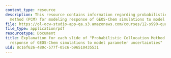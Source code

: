 ```yaml
---
content_type: resource
description: This resource contains information regarding probabilistic collocation
  method (PCM) for modeling response of GEOS-Chem simulations to model parameter uncertainties.
file: https://ol-ocw-studio-app-qa.s3.amazonaws.com/courses/12-s990-quantifying-uncertainty-fall-2012/8c16f626480c577f05c6b96510435531_MIT12_S990F12_Thackraydoc.pdf
file_type: application/pdf
resourcetype: Document
title: Explanation for each slide of "Probabilistic Collocation Method (PCM) for modeling
  response of GEOS-Chem simulations to model parameter uncertainties"
uid: 8c16f626-480c-577f-05c6-b96510435531
---
```


